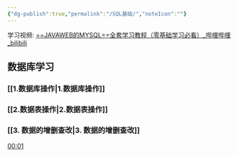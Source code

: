 ```yaml
---
{"dg-publish":true,"permalink":"/SQL基础/","noteIcon":""}
---
```



学习视频: [==JAVAWEB的MYSQL==全套学习教程（零基础学习必看）_哔哩哔哩_bilibili](https://www.bilibili.com/video/BV1364y1k7WG/?spm_id_from=333.1007.top_right_bar_window_custom_collection.content.click&vd_source=7257e22444f8ae7159b6f3ce53959539)

## 数据库学习

### [[1.数据库操作\|1.数据库操作]]

### [[2.数据表操作\|2.数据表操作]]

### [[3. 数据的增删查改\|3. 数据的增删查改]]


[00:01](https://www.bilibili.com/video/BV1364y1k7WG/?spm_id_from=333.1007.top_right_bar_window_custom_collection.content.click&vd_source=7257e22444f8ae7159b6f3ce53959539#t=1.096207)

